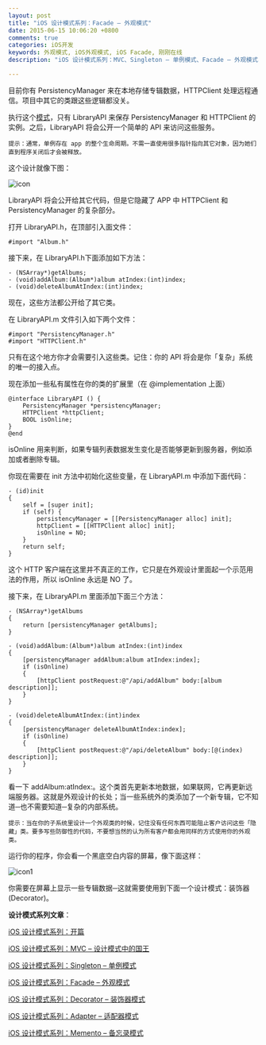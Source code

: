 ```yaml
---
layout: post
title: "iOS 设计模式系列：Facade – 外观模式"
date: 2015-06-15 10:06:20 +0800
comments: true
categories: iOS开发
keywords: 外观模式, iOS外观模式, iOS Facade, 刚刚在线
description: "iOS 设计模式系列：MVC、Singleton – 单例模式、Facade – 外观模式、Decorator – 装饰器模式、Adapter – 适配器模式、Observer – 观察者模式、Memento – 备忘录模式、Archiving – 归档模式、Command – 命令模式"

---
```


目前你有 PersistencyManager 来在本地存储专辑数据，HTTPClient 处理远程通信。项目中其它的类跟这些逻辑都没关。

执行这个[模式](http://www.superqq.com/blog/2015/03/21/dan-li-mo-shi-de-xie-fa/)，只有 LibraryAPI 来保存 PersistencyManager 和 HTTPClient 的实例。之后，LibraryAPI 将会公开一个简单的 API 来访问这些服务。

	提示：通常，单例存在 app 的整个生命周期。不需一直使用很多指针指向其它对象，因为她们直到程序关闭后才会被释放。   

这个设计就像下图：

![icon](http://cdn2.raywenderlich.com/wp-content/uploads/2013/08/design-patterns-facade-uml-480x71.png)

LibraryAPI 将会公开给其它代码，但是它隐藏了 APP 中 HTTPClient 和 PersistencyManager 的复杂部分。

打开 LibraryAPI.h，在顶部引入面文件：

	#import "Album.h"

接下来，在 LibraryAPI.h下面添加如下方法：

	- (NSArray*)getAlbums;
	- (void)addAlbum:(Album*)album atIndex:(int)index;
	- (void)deleteAlbumAtIndex:(int)index;

现在，这些方法都公开给了其它类。

在 LibraryAPI.m 文件引入如下两个文件：

	#import "PersistencyManager.h"
	#import "HTTPClient.h"

只有在这个地方你才会需要引入这些类。记住：你的 API 将会是你「复杂」系统的唯一的接入点。

现在添加一些私有属性在你的类的扩展里（在 @implementation 上面）

	@interface LibraryAPI () {
	    PersistencyManager *persistencyManager;
	    HTTPClient *httpClient;
	    BOOL isOnline;
	}
	@end

isOnline 用来判断，如果专辑列表数据发生变化是否能够更新到服务器，例如添加或者删除专辑。

你现在需要在 init 方法中初始化这些变量，在 LibraryAPI.m 中添加下面代码：

	- (id)init
	{
	    self = [super init];
	    if (self) {
	        persistencyManager = [[PersistencyManager alloc] init];
	        httpClient = [[HTTPClient alloc] init];
	        isOnline = NO;
	    }
	    return self;
	}

这个 HTTP 客户端在这里并不真正的工作，它只是在外观设计里面起一个示范用法的作用，所以 isOnline 永远是 NO 了。

接下来，在 LibraryAPI.m 里面添加下面三个方法：

	- (NSArray*)getAlbums
	{
	    return [persistencyManager getAlbums];
	}
	
	- (void)addAlbum:(Album*)album atIndex:(int)index
	{
	    [persistencyManager addAlbum:album atIndex:index];
	    if (isOnline)
	    {
	        [httpClient postRequest:@"/api/addAlbum" body:[album description]];
	    }
	}
	
	- (void)deleteAlbumAtIndex:(int)index
	{
	    [persistencyManager deleteAlbumAtIndex:index];
	    if (isOnline)
	    {
	        [httpClient postRequest:@"/api/deleteAlbum" body:[@(index) description]];
	    }
	}

看一下 addAlbum:atIndex:。这个类首先更新本地数据，如果联网，它再更新远端服务器。这就是外观设计的长处；当一些系统外的类添加了一个新专辑，它不知道─也不需要知道─复杂的内部系统。

	提示：当在你的子系统里设计一个外观类的时候，记住没有任何东西可能阻止客户访问这些「隐藏」类。要多写些防御性的代码，不要想当然的认为所有客户都会用同样的方式使用你的外观类。

运行你的程序，你会看一个黑底空白内容的屏幕，像下面这样：

![icon1](http://cdn1.raywenderlich.com/wp-content/uploads/2013/09/2013-09-01_12-08-44-211x320.png)

你需要在屏幕上显示一些专辑数据─这就需要使用到下面一个设计模式：装饰器 (Decorator)。

**设计模式系列文章**：

[iOS 设计模式系列：开篇](http://www.superqq.com/blog/2015/06/10/ios-she-ji-mo-shi-xi-lie-:kai-pian/)

[iOS 设计模式系列：MVC – 设计模式中的国王](http://www.superqq.com/blog/2015/06/11/ios-she-ji-mo-shi-xi-lie-:mvc-she-ji-mo-shi-zhong-de-guo-wang/)

[iOS 设计模式系列：Singleton – 单例模式](http://www.superqq.com/blog/2015/06/13/ios-she-ji-mo-shi-xi-lie-:singleton-dan-li-mo-shi/)

[iOS 设计模式系列：Facade – 外观模式](http://www.superqq.com/blog/2015/06/15/ios-she-ji-mo-shi-xi-lie-:facade-wai-guan-mo-shi/)

[iOS 设计模式系列：Decorator – 装饰器模式](http://www.superqq.com/blog/2015/06/16/ios-she-ji-mo-shi-xi-lie-:decorator-zhuang-shi-qi-mo-shi/)

[iOS 设计模式系列：Adapter – 适配器模式](http://www.superqq.com/blog/2015/06/17/ios-she-ji-mo-shi-xi-lie-:adapter-gua-pei-qi-mo-shi/)

[iOS 设计模式系列：Memento – 备忘录模式](http://www.superqq.com/blog/2015/06/19/ios-she-ji-mo-shi-xi-lie-:memento-bei-wang-lu-mo-shi/)